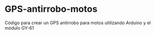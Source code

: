 # GPS-antirrobo-motos
Código para crear un GPS antirrobo para motos utilizando Arduino y el módulo GY-61